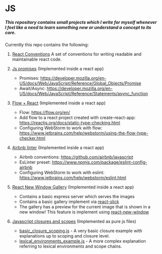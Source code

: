 # JS

##### This repository contains small projects which I write for myself whenever I feel like a need to learn something new or understand a concept to its core.

Currently this repo contains the following:

1. [React Conventions](react-conventions.md) A set of conventions for writing readable and maintainable react code.

2. [Js promises](promises-in-react/src/Timer.js) (Implemented inside a react app)
    - Promises: https://developer.mozilla.org/en-US/docs/Web/JavaScript/Reference/Global_Objects/Promise
    - Await/Async: https://developer.mozilla.org/en-US/docs/Web/JavaScript/Reference/Statements/async_function
3. [Flow + React](flow-with-react/src/DelayedText.js) (Implemented inside a react app)

    - Flow: https://flow.org/en/
    - Add flow to a react project created with create-react-app: https://reactjs.org/docs/static-type-checking.html
    - Configuring WebStorm to work with flow: https://www.jetbrains.com/help/webstorm/using-the-flow-type-checker.html

4. [Airbnb linter](airbnb-react-linting/.eslintrc.json) (Implemented inside a react app)

    - Airbnb conventions: https://github.com/airbnb/javascript
    - EsLinter preset: https://www.npmjs.com/package/eslint-config-airbnb
    - Configuring WebStorm to work with eslint: https://www.jetbrains.com/help/webstorm/eslint.html

5. [React New Window Gallery](react-new-window-gallery) (Implemented inside a react app)

    - Contains a basic express server which serves the images
    - Contains a basic gallery implement via [react-slick](https://github.com/akiran/react-slick)
    - The gallery has a preview for the current image that is shown in a new window!
      This feature is implement using [react-new-window](https://github.com/rmariuzzo/react-new-window)

6. [Javascript closures and scopes](js-closures) (Implemented as pure js files)
    - [basic_closure_scoping.js](js-closures/basic_closure_example.js) - A very basic closure example with explanations up to scoping and closure level.
    - [lexical_environments_example.js](js-closures/lexical_environments_example.js) - A more complex explanation referring to lexical environments and scope chains.
